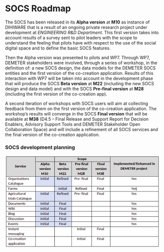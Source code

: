 # SOCS Roadmap

The SOCS has been released in its **Alpha version** at **M10** as instance of DIHIWARE that is a result of an ongoing private research project under development at _ENGINEERING R&D Department_. This first version takes into account results of a survey sent to pilot leaders with the scope to understand the feeling that pilots have with respect to the use of the social digital space and to define the basic SOCS features.

Then the Alpha version was presented to pilots and WP7. Through WP7, DEMETER stakeholders were involved, through a series of workshop, in the definition of: a new SOCS design, the data models for the DEMETER SOCS entities and the first version of the co-creation application. Results of this interaction with WP7 will be taken into account in the development phase that will produce the SOCS **Beta version** at **M22** (including the new SOCS design and data model) and with the SOCS **Pre-final version** at **M28** (including the first version of the co-creation app).

A second iteration of workshops with SOCS users will aim at collecting feedback from them on the first version of the co-creation application. The workshop’s results will converge in the SOCS **Final version** that will be available at **M38** (D4.5 – Final Release and Support Report for Decision Enablers, Advisory Support Tools and DEMETER Stakeholder Open Collaboration Space) and will include a refinement of all SOCS services and the final version of the co-creation application.


### SOCS development planning
![](/screenshots/socs-roadmap.png)
